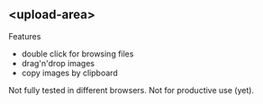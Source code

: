 
## &lt;upload-area&gt;

Features
* double click for browsing files
* drag'n'drop images
* copy images by clipboard

Not fully tested in different browsers.
Not for productive use (yet).
